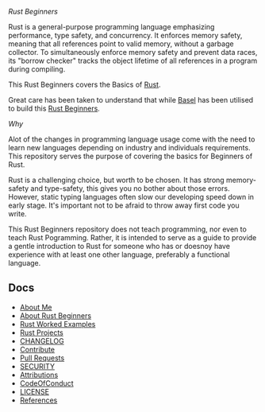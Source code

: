 _Rust Beginners_

Rust is a general-purpose programming language emphasizing performance, type safety, and concurrency. It enforces memory safety, meaning that all references point to valid memory, without a garbage collector. To simultaneously enforce memory safety and prevent data races, its "borrow checker" tracks the object lifetime of all references in a program during compiling.

This Rust Beginners covers the Basics of [Rust](#).

Great care has been taken to understand that while [Basel](#) has been utilised to build this [Rust Beginners](#).

_Why_

Alot of the changes in programming language usage come with the need to learn new languages depending on industry and individuals requirements.
This repository serves the purpose of covering the basics for Beginners of Rust.

Rust is a challenging choice, but worth to be chosen. It has strong memory-safety and type-safety, this gives you no bother about those errors. However, static typing languages often slow our developing speed down in early stage. It's important not to be afraid to throw away first code you write.


This Rust Beginners repository does not teach programming, nor even to teach Rust Pogramming. Rather, it is intended to serve as a guide to provide a gentle introduction to Rust for someone who has or doesnoy have experience with at least one other language, preferably a functional language.

## Docs
* [About Me](https://github.com/josephkb87)
* [About Rust Beginners](../docs/README.md)
* [Rust Worked Examples](https://github.com/josephkb87/Beginners/tree/main/RustWorkedExamples/README.md)
* [Rust Projects](https://github.com/josephkb87/RustBeginners/tree/main/Projects/README.md)
* [CHANGELOG](../docs/CHANGELOG.md) 
* [Contribute](../docs/CONTRIBUTING.md)
* [Pull Requests](../docs/blob/PRs.md)  
* [SECURITY](../docs/SECURITY.md) 
* [Attributions](..docs/Attributions.md) 
* [CodeOfConduct](../docs/CodeOfConduct.md) 
* [LICENSE](../LICENSE.md)
* [References](../docs/References.md)




